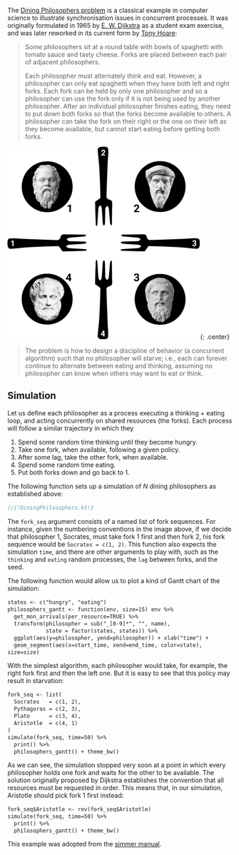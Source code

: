 
The [Dining Philosophers problem](https://en.wikipedia.org/wiki/Dining_philosophers_problem) is a classical example in computer science to illustrate synchronisation issues in concurrent processes. It was originally formulated in 1965 by [E. W. Dijkstra](https://en.wikipedia.org/wiki/Edsger_W._Dijkstra) as a student exam exercise, and was later reworked in its current form by [Tony Hoare](https://en.wikipedia.org/wiki/Tony_Hoare):

> Some philosophers sit at a round table with bowls of spaghetti with tomato sauce and tasty cheese. Forks are placed between each pair of adjacent philosophers.
>
> Each philosopher must alternately think and eat. However, a philosopher can only eat spaghetti when they have both left and right forks. Each fork can be held by only one philosopher and so a philosopher can use the fork only if it is not being used by another philosopher. After an individual philosopher finishes eating, they need to put down both forks so that the forks become available to others. A philosopher can take the fork on their right or the one on their left as they become available, but cannot start eating before getting both forks.

![Dining Philosophers, with $N=4$.](philosophers.png){: .center}

> The problem is how to design a discipline of behavior (a concurrent algorithm) such that no philosopher will starve; i.e., each can forever continue to alternate between eating and thinking, assuming no philosopher can know when others may want to eat or think.

## Simulation

Let us define each philosopher as a process executing a thinking + eating loop, and acting concurrently on shared resources (the forks). Each process will follow a similar trajectory in which they

1. Spend some random time thinking until they become hungry.
2. Take one fork, when available, following a given policy.
3. After some lag, take the other fork, when available.
4. Spend some random time eating.
5. Put both forks down and go back to 1.

The following function sets up a simulation of $N$ dining philosophers as established above:

```kotlin
//{!DiningPhilosophers.kt!}
```

The `fork_seq` argument consists of a named list of fork sequences. For instance, given the numbering conventions in the image above, if we decide that philosopher 1, Socrates, must take fork 1 first and then fork 2, his fork sequence would be `Socrates = c(1, 2)`. This function also expects the simulation `time`, and there are other arguments to play with, such as the `thinking` and `eating` random processes, the `lag` between forks, and the seed.

The following function would allow us to plot a kind of Gantt chart of the simulation:

```{r, message=FALSE}
states <- c("hungry", "eating")
philosophers_gantt <- function(env, size=15) env %>%
  get_mon_arrivals(per_resource=TRUE) %>%
  transform(philosopher = sub("_[0-9]*", "", name),
            state = factor(states, states)) %>%
  ggplot(aes(y=philosopher, yend=philosopher)) + xlab("time") +
  geom_segment(aes(x=start_time, xend=end_time, color=state), size=size)
```

With the simplest algorithm, each philosopher would take, for example, the right fork first and then the left one. But it is easy to see that this policy may result in starvation:

```{r, message=FALSE}
fork_seq <- list(
  Socrates   = c(1, 2),
  Pythagoras = c(2, 3),
  Plato      = c(3, 4),
  Aristotle  = c(4, 1)
)
simulate(fork_seq, time=50) %>%
  print() %>%
  philosophers_gantt() + theme_bw()
```

As we can see, the simulation stopped very soon at a point in which every philosopher holds one fork and waits for the other to be available. The solution originally proposed by Dijkstra establishes the convention that all resources must be requested in order. This means that, in our simulation, Aristotle should pick fork 1 first instead:

```{r, message=FALSE}
fork_seq$Aristotle <- rev(fork_seq$Aristotle)
simulate(fork_seq, time=50) %>%
  print() %>%
  philosophers_gantt() + theme_bw()
```

This example was adopted from the [simmer manual](https://r-simmer.org/articles/simmer-08-philosophers.html).
